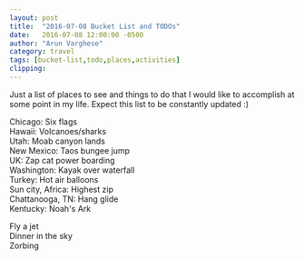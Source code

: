 ```yaml
---
layout: post
title:  "2016-07-08 Bucket List and TODOs"
date:   2016-07-08 12:00:00 -0500
author: "Arun Varghese"
category: travel
tags: [bucket-list,todo,places,activities]
clipping: 
---
```


Just a list of places to see and things to do that I would like to accomplish at some point in my life. Expect this list to be constantly updated :)

<i class="fa fa-fw fa-plane"></i> Chicago: Six flags <i class="fa fa-fw fa-check"></i>   
<i class="fa fa-fw fa-plane"></i> Hawaii: Volcanoes/sharks  
<i class="fa fa-fw fa-plane"></i> Utah: Moab canyon lands  
<i class="fa fa-fw fa-plane"></i> New Mexico: Taos bungee jump  
<i class="fa fa-fw fa-plane"></i> UK: Zap cat power boarding  
<i class="fa fa-fw fa-plane"></i> Washington:  Kayak over waterfall  
<i class="fa fa-fw fa-plane"></i> Turkey:  Hot air balloons  
<i class="fa fa-fw fa-plane"></i> Sun city, Africa:  Highest zip  
<i class="fa fa-fw fa-plane"></i> Chattanooga, TN: Hang glide  
<i class="fa fa-fw fa-plane"></i> Kentucky: Noah's Ark  

<i class="fa fa-fw fa-map-marker"></i> Fly a jet  
<i class="fa fa-fw fa-map-marker"></i> Dinner in the sky  
<i class="fa fa-fw fa-map-marker"></i> Zorbing  



